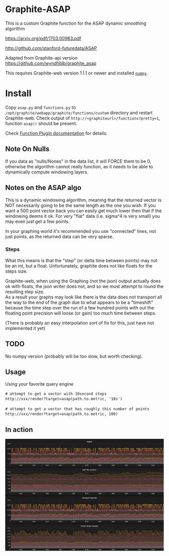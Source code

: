 # Graphite-ASAP

This is a custom Graphite function for the ASAP dynamic smoothing algorithm

https://arxiv.org/pdf/1703.00983.pdf

http://github.com/stanford-futuredata/ASAP

Adapted from Graphite-api version https://github.com/wyndhblb/graphite_asap

This requires Graphite-web version 1.1.1 or newer and installed [`numpy`](http://www.numpy.org/).

# Install

Copy `asap.py` and `functions.py` to `/opt/graphite/webapp/graphite/functions/custom` directory and restart Graphite-web. Check output of `http://<graphiteurl>/functions?pretty=1`, function `asap()` should be present.

Check [Function Plugin documentation](https://graphite.readthedocs.io/en/latest/functions.html#function-plugins) for details.

## Note On Nulls

If you data as "nulls/Nones" in the data list, it will FORCE them to be 0, otherwise
the algorithm cannot really function, as it needs to be able to dynamically compute windowing layers.

## Notes on the ASAP algo

This is a dynamic windowing algorithm, meaning that the returned vector is NOT necessarily going to be the same
length as the one you wish.  If you want a 500 point vector back you can easily get much lower then that if
the windowing deems it ok.  For very "flat" data (i.e. sigma^4 is very small) you may even just get a few points.

In your graphing world it's recommended you use "connected" lines, not just points, as the returned data can be
very sparse.

### Steps

What this means is that the "step" (or delta time between points) may not be an int, but a float.  Unfortunately, 
graphite does not like floats for the steps size. 

Graphite-web, when using the Graphing (not the json) output actually does ok with floats, the json writer does not,
and so we must attempt to round the resulting step size.  
As a result your graphs may look like there is the data does not transport all the way to the end of the graph due 
to what appears to be a "timeshift" because the time step over the run of a few hundred points with out the
floating point precision will loose (or gain) too much time between steps.

(There is probably an easy interpolation sort of fix for this, just have not implemented it yet)

## TODO

No numpy version (probably will be too slow, but worth checking).

## Usage

Using your favorite query engine
    
    # attempt to get a vector with 10second steps
    http://xxx/render?target=asap(path.to.metric, '10s')
    
    # attempt to get a vector that has roughly this number of points
    http://xxx/render?target=asap(path.to.metric, 100)


## In action
 
![asapdemo](./asap_demo.png "asapdemo")
